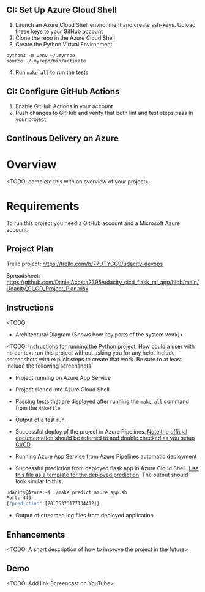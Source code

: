 ## CI: Set Up Azure Cloud Shell
1. Launch an Azure Cloud Shell environment and create ssh-keys. Upload these keys to your GitHub account
2. Clone the repo in the Azure Cloud Shell
3. Create the Python Virtual Environment
```
python3 -m venv ~/.myrepo
source ~/.myrepo/bin/activate
```
4. Run ```make all``` to run the tests

## CI: Configure GitHub Actions
1. Enable GitHub Actions in your account
2. Push changes to GitHub and verify that both lint and test steps pass in your project

## Continous Delivery on Azure


# Overview

<TODO: complete this with an overview of your project>

# Requirements

To run this project you need a GitHub account and a Microsoft Azure account.

## Project Plan
Trello project:
https://trello.com/b/77UTYCG9/udacity-devops

Spreadsheet:
https://github.com/DanielAcosta2395/udacity_cicd_flask_ml_app/blob/main/Udacity_CI_CD_Project_Plan.xlsx

## Instructions

<TODO:  
* Architectural Diagram (Shows how key parts of the system work)>

<TODO:  Instructions for running the Python project.  How could a user with no context run this project without asking you for any help.  Include screenshots with explicit steps to create that work. Be sure to at least include the following screenshots:

* Project running on Azure App Service

* Project cloned into Azure Cloud Shell

* Passing tests that are displayed after running the `make all` command from the `Makefile`

* Output of a test run

* Successful deploy of the project in Azure Pipelines.  [Note the official documentation should be referred to and double checked as you setup CI/CD](https://docs.microsoft.com/en-us/azure/devops/pipelines/ecosystems/python-webapp?view=azure-devops).

* Running Azure App Service from Azure Pipelines automatic deployment

* Successful prediction from deployed flask app in Azure Cloud Shell.  [Use this file as a template for the deployed prediction](https://github.com/udacity/nd082-Azure-Cloud-DevOps-Starter-Code/blob/master/C2-AgileDevelopmentwithAzure/project/starter_files/flask-sklearn/make_predict_azure_app.sh).
The output should look similar to this:

```bash
udacity@Azure:~$ ./make_predict_azure_app.sh
Port: 443
{"prediction":[20.35373177134412]}
```

* Output of streamed log files from deployed application

> 

## Enhancements

<TODO: A short description of how to improve the project in the future>

## Demo 

<TODO: Add link Screencast on YouTube>

